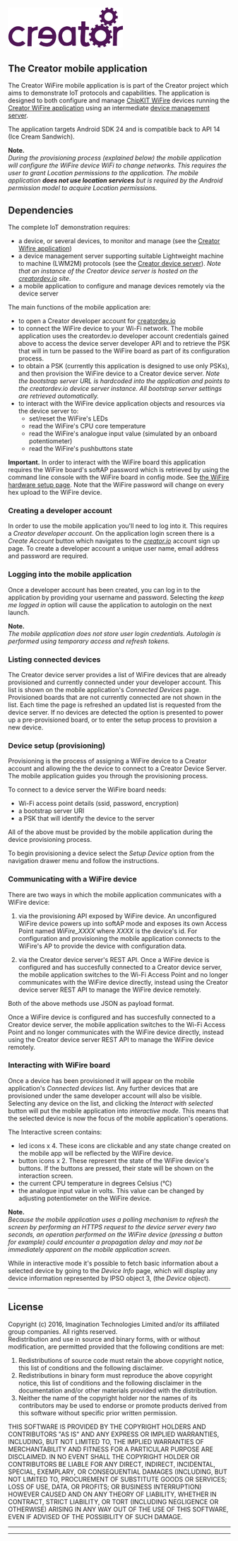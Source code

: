 ﻿
![](img.png)
----

## The Creator mobile application 
The Creator WiFire mobile application is is part of the Creator project which aims to demonstrate IoT protocols and capabilities. The application is designed to both configure and manage [ChipKIT WiFire](http://chipkit.net/wpcproduct/chipkit-wi-fire/) devices running the [Creator WiFire application](https://github.com/CreatorDev/creator-wifire-app) using an intermediate [device management server](https://github.com/Creatordev/DeviceServer).  

The application targets Android SDK 24 and is compatible back to API 14 (Ice Cream Sandwich).  

**Note.**  
*During the provisioning process (explained below) the mobile application will configure the WiFire device WiFi to change networks. This requires the user to grant Location permissions to the application. The mobile application **does not use  location services** but is required by the Android permission model to acquire Location permissions.*



## Dependencies  
The complete IoT demonstration requires:
* a device, or several devices, to monitor and manage (see the [Creator Wifire application](https://github.com/CreatorDev/creator-wifire-app))  
* a device management server supporting suitable Lightweight machine to machine (LWM2M) protocols (see the [Creator device server](https://github.com/CreatorDev/DeviceServer)). *Note that an instance of the Creator device server is hosted on the [creatordev.io](http://creatordev.io/) site*.  
* a mobile application to configure and manage devices remotely via the device server  


The main functions of the mobile application are:  

- to open a Creator developer account for [creatordev.io](https://console.creatordev.io/#/login)  
- to connect the WiFire device to your Wi-Fi network. The mobile application uses the creatordev.io developer account credentials gained above to access the device server developer API and to retrieve the PSK that will in turn be passed to the WiFire board as part of its configuration process.  
- to obtain a PSK (currently this application is designed to use only PSKs), and then provision the WiFire device to a Creator device server. *Note the bootstrap server URL is hardcoded into the application and points to the creatordev.io device server instance. All bootstrap server settings are retrieved automatically.*  
- to interact with the WiFire device application objects and resources via the device server to:  
    - set/reset the WiFire's LEDs  
    - read the WiFire's CPU core temperature  
    - read the WiFire's analogue input value (simulated by an onboard potentiometer)  
    - read the WiFire's pushbuttons state  

**Important.** In order to interact with the WiFire board this application requires the WiFire board's softAP password which is retrieved by using the command line console with the WiFire board in config mode. See [the WiFire hardware setup page](https://github.com/CreatorDev/creator-wifire-app/blob/master/doc/wiFireHardwareSetup.md). Note that the WiFire password will change on every hex upload to the WiFire device.   

### Creating a developer account
In order to use the mobile application you'll need to log into it. This requires a *Creator developer account*. On the application login screen there is a *Create Account* button which navigates to the [*creator.io*](https://console.creatordev.io/#/login) account sign up page. To create a developer account a unique user name, email address and password are required.   

### Logging into the mobile application
Once a developer account has been created, you can log in to the application by providing your username and password. Selecting the *keep me logged in* option will cause the application to autologin on the next launch.  

**Note.**  
*The mobile application does not store user login credentials. Autologin is performed using temporary access and refresh tokens.*

### Listing connected devices
The Creator device server provides a list of WiFire devices that are already provisioned and currently connected under your developer account. This list is shown on the mobile application's *Connected Devices* page. Provisioned boards that are not currently connected are not shown in the list. Each time the page is refreshed an updated list is requested from the device server. If no devices are detected the option is presented to power up a pre-provisioned board, or to enter the setup process to provision a new device.

### Device setup (provisioning)
Provisioning is the process of assigning a WiFire device to a Creator account and allowing the the device to connect to a Creator Device Server. The mobile application guides you through the provisioning process.

To connect to a device server the WiFire board needs:  

- Wi-Fi access point details (ssid, password, encryption)  
- a bootstrap server URI  
- a PSK that will identify the device to the server  

All of the above must be provided by the mobile application during the device provisioning process.

To begin provisioning a device select the *Setup Device* option from the navigation drawer menu and follow the instructions.

### Communicating with a WiFire device

There are two ways in which the mobile application communicates with a WiFire device:  

1. via the provisioning API exposed by WiFire device. An unconfigured WiFire device powers up into softAP mode and exposes its own Access Point named *WiFire_XXXX* where *XXXX* is the device's id. For configuration and provisioning the mobile application connects to the WiFire's AP to provide the device with configuration data.
  
2. via the Creator device server's REST API. Once a WiFire device is configured and has succesfully connected to a Creator device server, the mobile application switches to the Wi-Fi Access Point and no longer communicates with the WiFire device directly, instead using the Creator device server REST API to manage the WiFire device remotely.
  
Both of the above methods use JSON as payload format.


Once a WiFire device is configured and has succesfully connected to a Creator device server, the mobile application switches to the Wi-Fi Access Point and no longer communicates with the WiFire device directly, instead using the Creator device server REST API to manage the WiFire device remotely.

### Interacting with WiFire board
Once a device has been provisioned it will appear on the mobile application's *Connected devices* list. Any further devices that are provisioned under the same developer account will also be visible. Selecting any device on the list, and clicking the *Interact with selected* button will put the mobile application into *interactive mode*. This means that the selected device is now the focus of the mobile application's operations. 

The Interactive screen contains:  

- led icons x 4. These icons are clickable and any state change created on the mobile app will be reflected by the WiFire device.
- button icons x 2. These represent the state of the WiFire device's buttons. If the buttons are pressed, their state will be shown on the interaction screen.
- the current CPU temperature in degrees Celsius (°C)
- the analogue input value in volts. This value can be changed by adjusting potentiometer on the WiFire device.

**Note.**  
*Because the mobile application uses a polling mechanism to refresh the screen by performing an HTTPS request to the device server every two seconds, an operation performed on the WiFire device (pressing a button for example) could encounter a propagation delay and may not be immediately apparent on the mobile application screen.*  

While in interactive mode it's possible to fetch basic information about a selected device by going to the *Device Info* page, which will display any device information represented by IPSO object 3, (the *Device* object).

----


## License  
 Copyright (c) 2016, Imagination Technologies Limited and/or its affiliated group companies.
 All rights reserved.  
 Redistribution and use in source and binary forms, with or without modification, are permitted provided that the
 following conditions are met:  
 
 1. Redistributions of source code must retain the above copyright notice, this list of conditions and the
following disclaimer.  
2. Redistributions in binary form must reproduce the above copyright notice, this list of conditions and the
following disclaimer in the documentation and/or other materials provided with the distribution.  
3. Neither the name of the copyright holder nor the names of its contributors may be used to endorse or promote
products derived from this software without specific prior written permission.  

 THIS SOFTWARE IS PROVIDED BY THE COPYRIGHT HOLDERS AND CONTRIBUTORS "AS IS" AND ANY EXPRESS OR IMPLIED WARRANTIES,
 INCLUDING, BUT NOT LIMITED TO, THE IMPLIED WARRANTIES OF MERCHANTABILITY AND FITNESS FOR A PARTICULAR PURPOSE ARE 
 DISCLAIMED. IN NO EVENT SHALL THE COPYRIGHT HOLDER OR CONTRIBUTORS BE LIABLE FOR ANY DIRECT, INDIRECT, INCIDENTAL, 
 SPECIAL, EXEMPLARY, OR CONSEQUENTIAL DAMAGES (INCLUDING, BUT NOT LIMITED TO, PROCUREMENT OF SUBSTITUTE GOODS OR
 SERVICES; LOSS OF USE, DATA, OR PROFITS; OR BUSINESS INTERRUPTION) HOWEVER CAUSED AND ON ANY THEORY OF LIABILITY, 
 WHETHER IN CONTRACT, STRICT LIABILITY, OR TORT (INCLUDING NEGLIGENCE OR OTHERWISE) ARISING IN ANY WAY OUT OF THE 
 USE OF THIS SOFTWARE, EVEN IF ADVISED OF THE POSSIBILITY OF SUCH DAMAGE.


----


----
